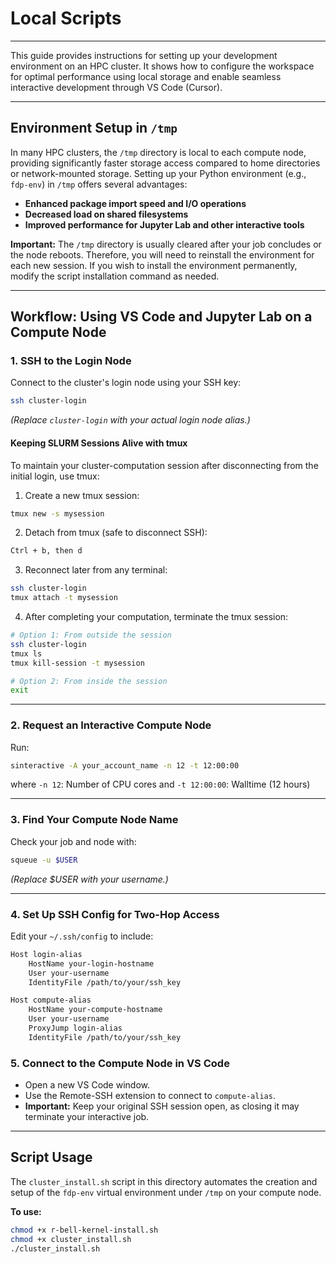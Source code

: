 # Local Scripts 
---
This guide provides instructions for setting up your development environment on an HPC cluster. It shows how to configure the workspace for optimal performance using local storage and enable seamless interactive development through VS Code (Cursor).

---

## Environment Setup in `/tmp`

In many HPC clusters, the `/tmp` directory is local to each compute node, providing significantly faster storage access compared to home directories or network-mounted storage. Setting up your Python environment (e.g., `fdp-env`) in `/tmp` offers several advantages:
- **Enhanced package import speed and I/O operations**
- **Decreased load on shared filesystems**
- **Improved performance for Jupyter Lab and other interactive tools**

**Important:** The `/tmp` directory is usually cleared after your job concludes or the node reboots. Therefore, you will need to reinstall the environment for each new session. If you wish to install the environment permanently, modify the script installation command as needed.

---

## Workflow: Using VS Code and Jupyter Lab on a Compute Node

### 1. SSH to the Login Node

Connect to the cluster's login node using your SSH key:
```bash
ssh cluster-login
```
*(Replace `cluster-login` with your actual login node alias.)*

#### Keeping SLURM Sessions Alive with tmux

To maintain your cluster-computation session after disconnecting from the initial login, use tmux:

1. Create a new tmux session:
```bash
tmux new -s mysession
```

2. Detach from tmux (safe to disconnect SSH):
```bash
Ctrl + b, then d
```

3. Reconnect later from any terminal:
```bash
ssh cluster-login
tmux attach -t mysession
```

4. After completing your computation, terminate the tmux session:
```bash
# Option 1: From outside the session
ssh cluster-login
tmux ls
tmux kill-session -t mysession

# Option 2: From inside the session
exit
```

---

### 2. Request an Interactive Compute Node

Run:
```bash
sinteractive -A your_account_name -n 12 -t 12:00:00
```
where `-n 12`: Number of CPU cores and `-t 12:00:00`: Walltime (12 hours)

---

### 3. Find Your Compute Node Name

Check your job and node with:
```bash
squeue -u $USER
```
*(Replace $USER with your username.)*

---

### 4. Set Up SSH Config for Two-Hop Access

Edit your `~/.ssh/config` to include:

```bash
Host login-alias
    HostName your-login-hostname
    User your-username
    IdentityFile /path/to/your/ssh_key

Host compute-alias
    HostName your-compute-hostname
    User your-username
    ProxyJump login-alias
    IdentityFile /path/to/your/ssh_key
```

### 5. Connect to the Compute Node in VS Code

- Open a new VS Code window.
- Use the Remote-SSH extension to connect to `compute-alias`.
- **Important:** Keep your original SSH session open, as closing it may terminate your interactive job.

---

## Script Usage

The `cluster_install.sh` script in this directory automates the creation and setup of the `fdp-env` virtual environment under `/tmp` on your compute node.

**To use:**
```bash
chmod +x r-bell-kernel-install.sh
chmod +x cluster_install.sh
./cluster_install.sh
```

